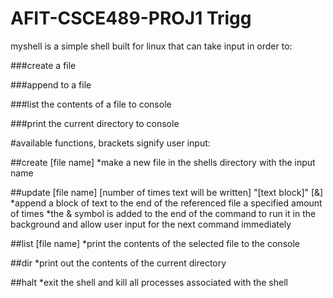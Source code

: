 # AFIT-CSCE489-PROJ1 Trigg

myshell is a simple shell built for linux that can take input in order to:

###create a file

###append to a file

###list the contents of a file to console

###print the current directory to console



#available functions, brackets signify user input:

##create [file name]
*make a new file in the shells directory with the input name

##update [file name] [number of times text will be written] "[text block]"  [&]
*append a block of text to the end of the referenced file a specified amount of times
*the & symbol is added to the end of the command to run it in the background and allow user input for the next command immediately

##list [file name]
*print the contents of the selected file to the console

##dir
*print out the contents of the current directory

##halt
*exit the shell and kill all processes associated with the shell


